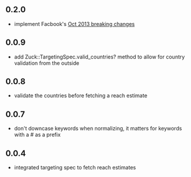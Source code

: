 0.2.0
-----
- implement Facbook's [Oct 2013 breaking changes](https://developers.facebook.com/roadmap/#q4_2013)

0.0.9
-----
- add Zuck::TargetingSpec.valid_countries? method to allow for country
  validation from the outside

0.0.8
-----
- validate the countries before fetching a reach estimate

0.0.7
-----
- don't downcase keywords when normalizing, it matters for keywords
  with a # as a prefix

0.0.4
-----
- integrated targeting spec to fetch reach estimates
